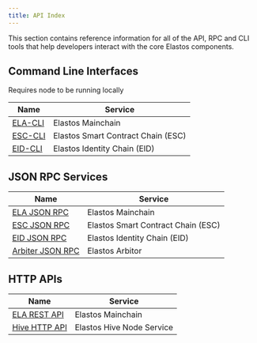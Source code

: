 ```yaml
---
title: API Index
---
```


This section contains reference information for all of the API, RPC and CLI tools that help developers interact with the core Elastos components.

## Command Line Interfaces

Requires node to be running locally

| Name                               | Service                            |
| ---------------------------------- | ---------------------------------- |
| [ELA-CLI](/api/mainchain/cli)      | Elastos Mainchain                  |
| [ESC-CLI](/api/sidechains/esc/cli) | Elastos Smart Contract Chain (ESC) |
| [EID-CLI](/api/sidechains/esc/cli) | Elastos Identity Chain (EID)       |

## JSON RPC Services

| Name                                                                               | Service                            |
| ---------------------------------------------------------------------------------- | ---------------------------------- |
| [ELA JSON RPC](/api/mainchain/rpc)                                                 | Elastos Mainchain                  |
| [ESC JSON RPC](https://github.com/elastos/Elastos.ELA.SideChain.ESC/wiki/JSON-RPC) | Elastos Smart Contract Chain (ESC) |
| [EID JSON RPC](/api/sidechains/eid/rpc)                                            | Elastos Identity Chain (EID)       |
| [Arbiter JSON RPC](/api/arbiter/rpc)                                               | Elastos Arbitor                    |

## HTTP APIs

| Name                                                                   | Service                   |
| ---------------------------------------------------------------------- | ------------------------- |
| [ELA REST API](/api/mainchain/rest)                                    | Elastos Mainchain         |
| [Hive HTTP API](https://apidocs.trinity-tech.io/hive-node-https-apis/) | Elastos Hive Node Service |
